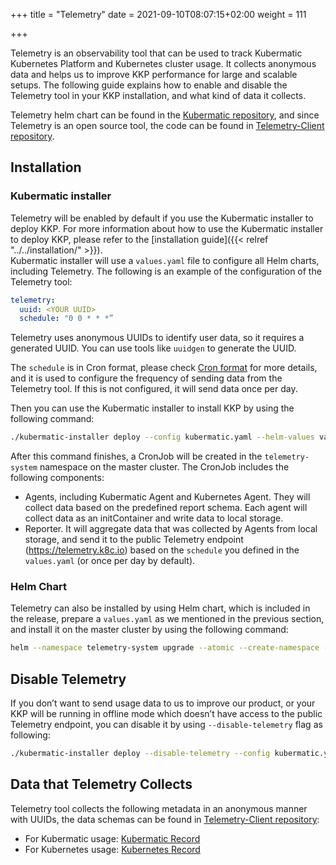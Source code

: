 +++
title = "Telemetry"
date = 2021-09-10T08:07:15+02:00
weight = 111

+++

Telemetry is an observability tool that can be used to track Kubermatic Kubernetes Platform and Kubernetes cluster usage. It collects anonymous data and helps us to improve KKP performance for large and scalable setups. The following guide explains how to enable and disable the Telemetry tool in your KKP installation, and what kind of data it collects.

Telemetry helm chart can be found in the [Kubermatic repository](https://github.com/kubermatic/kubermatic/tree/release/v2.18/charts/telemetry), and since Telemetry is an open source tool, the code can be found in [Telemetry-Client repository](https://github.com/kubermatic/telemetry-client).

## Installation
### Kubermatic installer
Telemetry will be enabled by default if you use the Kubermatic installer to deploy KKP. For more information about how to use the Kubermatic installer to deploy KKP, please refer to the [installation guide]({{< relref "../../installation/" >}}).  
Kubermatic installer will use a `values.yaml` file to configure all Helm charts, including Telemetry. The following is an example of the configuration of the Telemetry tool:

```yaml
telemetry:
  uuid: <YOUR UUID>
  schedule: "0 0 * * *”
```

Telemetry uses anonymous UUIDs to identify user data, so it requires a generated UUID. You can use tools like `uuidgen` to generate the UUID.

The `schedule` is in Cron format, please check [Cron format](https://en.wikipedia.org/wiki/Cron) for more details, and it is used to configure the frequency of sending data from the Telemetry tool. If this is not configured, it will send data once per day.

Then you can use the Kubermatic installer to install KKP by using the following command:

```bash
./kubermatic-installer deploy --config kubermatic.yaml --helm-values values.yaml
```

After this command finishes, a CronJob will be created in the `telemetry-system` namespace on the master cluster. The CronJob includes the following components:
- Agents, including Kubermatic Agent and Kubernetes Agent. They will collect data based on the predefined report schema. Each agent will collect data as an initContainer and write data to local storage.
- Reporter. It will aggregate data that was collected by Agents from local storage, and send it to the public Telemetry endpoint (https://telemetry.k8c.io) based on the `schedule` you defined in the `values.yaml` (or once per day by default). 

### Helm Chart
Telemetry can also be installed by using Helm chart, which is included in the release, prepare a `values.yaml` as we mentioned in the previous section, and install it on the master cluster by using the following command:
```bash
helm --namespace telemetry-system upgrade --atomic --create-namespace --install telemetry /path/to/telemetry/chart --values values.yaml
```

## Disable Telemetry
If you don’t want to send usage data to us to improve our product, or your KKP will be running in offline mode which doesn’t have access to the public Telemetry endpoint, you can disable it by using `--disable-telemetry` flag as following:
```bash
./kubermatic-installer deploy --disable-telemetry --config kubermatic.yaml --helm-values values.yaml
```

## Data that Telemetry Collects
Telemetry tool collects the following metadata in an anonymous manner with UUIDs, the data schemas can be found in [Telemetry-Client repository](https://github.com/kubermatic/telemetry-client):
- For Kubermatic usage: [Kubermatic Record](https://github.com/kubermatic/telemetry-client/blob/release/v0.1/pkg/agent/kubermatic/v1/record.go)
- For Kubernetes usage: [Kubernetes Record](https://github.com/kubermatic/telemetry-client/blob/release/v0.1/pkg/agent/kubernetes/v1/record.go)


